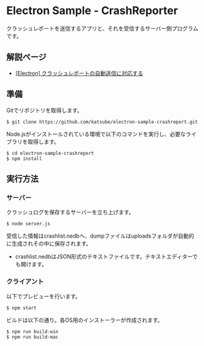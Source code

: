 # Electron Sample - CrashReporter
クラッシュレポートを送信するアプリと、それを受信するサーバー側プログラムです。

## 解説ページ
* [[Electron] クラッシュレポートの自動送信に対応する](https://blog.katsubemakito.net/nodejs/electron/crashreporter)

## 準備
Gitでリポジトリを取得します。
```shellsession
$ git clone https://github.com/katsube/electron-sample-crashreport.git
```

Node.jsがインストールされている環境で以下のコマンドを実行し、必要なライブラリを取得します。
```shellsession
$ cd electron-sample-crashreport
$ npm install
```

## 実行方法
### サーバー
クラッシュログを保存するサーバーを立ち上げます。
```shellsession
$ node server.js
```

受信した情報はcrashlist.nedbへ、dumpファイルはuploadsフォルダが自動的に生成されその中に保存されます。

* crashlist.nedbはJSON形式のテキストファイルです。テキストエディターでも開けます。


### クライアント
以下でプレビューを行います。
```shellsession
$ npm start
```

ビルドは以下の通り。各OS用のインストーラーが作成されます。
```shellsession
$ npm run build-win
$ npm run build-mac
```

